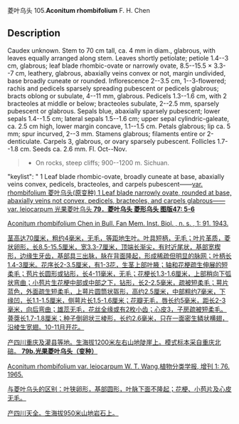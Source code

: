 菱叶乌头
105.**Aconitum rhombifolium** F. H. Chen

## Description
Caudex unknown. Stem to 70 cm tall, ca. 4 mm in diam., glabrous, with leaves equally arranged along stem. Leaves shortly petiolate; petiole 1.4--3 cm, glabrous; leaf blade rhombic-ovate or narrowly ovate, 8.5--15.5 × 3.3--7 cm, leathery, glabrous, abaxially veins convex or not, margin undivided, base broadly cuneate or rounded. Inflorescence 2--3.5 cm, 1--3-flowered; rachis and pedicels sparsely spreading pubescent or pedicels glabrous; bracts oblong or subulate, 4--11 mm, glabrous. Pedicels 1.3--1.6 cm, with 2 bracteoles at middle or below; bracteoles subulate, 2--2.5 mm, sparsely pubescent or glabrous. Sepals blue, abaxially sparsely pubescent; lower sepals 1.4--1.5 cm; lateral sepals 1.5--1.6 cm; upper sepal cylindric-galeate, ca. 2.5 cm high, lower margin concave, 1.1--1.5 cm. Petals glabrous; lip ca. 5 mm; spur incurved, 2--3 mm. Stamens glabrous; filaments entire or 2-denticulate. Carpels 3, glabrous, or ovary sparsely pubescent. Follicles 1.7--1.8 cm. Seeds ca. 2.6 mm. Fl. Oct--Nov.


> * On rocks, steep cliffs; 900--1200 m. Sichuan.

  "keylist": "
1 Leaf blade rhombic-ovate, broadly cuneate at base, abaxially veins convex, pedicels, bracteoles, and carpels pubescent——<a href='/info/Aconitum rhombifolium var. rhombifolium?t=foc'>var. rhombifolium 菱叶乌头(原变种)
1 Leaf blade narrowly ovate, rounded at base, abaxially veins not convex, pedicels, bracteoles, and carpels glabrous——<a href='/info/Aconitum rhombifolium var. leiocarpum?t=foc'>var. leiocarpum 光果菱叶乌头
**79．菱叶乌头 菱形乌头 图版47: 5-6**

Aconitum rhombifolium Chen in Bull. Fan Mem. Inst. Biol. , n. s. , 1: 91. 1943.

茎高达70厘米，粗约4毫米，无毛，等距地生叶。叶具短柄，无毛；叶片革质，菱状卵形，长8.5-15.5厘米，宽3.3-7厘米，顶端长渐尖，有时近尾状，基部宽楔形，边缘生牙齿，基部具三出脉，脉在背面隆起，形成稀疏但明显的脉网；叶柄长1.4-3厘米。花序长2-3.5厘米，有1-3花，生茎上部叶腋；轴和花梗疏生伸展的短柔毛；苞片长圆形或钻形，长4-11毫米，无毛；花梗长1.3-1.6厘米，上部稍向下弧状弯曲；小苞片生花梗中部或中部之下，钻形，长2-2.5毫米，疏被短柔毛；萼片蓝色，外面疏生短柔毛，上萼片圆筒状盔形，高约2.5厘米，中部粗约7毫米，下缘凹，长1.1-1.5厘米，侧萼片长1.5-1.6厘米；花瓣无毛，唇长约5毫米，距长2-3毫米，向后弯曲；雄蕊无毛，花丝全缘或有2枚小齿；心皮3，子房疏被短柔毛。蓇葖长1.7-1.8厘米；种子倒卵状三棱形，长约2.6毫米，只在一面密生鳞状横翅，沿棱生宽翅。10-11月开花。

产四川重庆及灌县等地。生海拔1200米左右山地陡崖上。模式标本采自重庆北碚。
**79b.光果菱叶乌头（变种）**

Aconitum rhombifolium var. leiocarpum W. T. Wang,植物分类学报, 增刊 1: 76. 1965.

与菱叶乌头的区别：叶狭卵形，基部圆形，叶脉下面不隆起；花梗、小苞片及心皮无毛。

产四川天全。生海拔950米山地岩石上。

